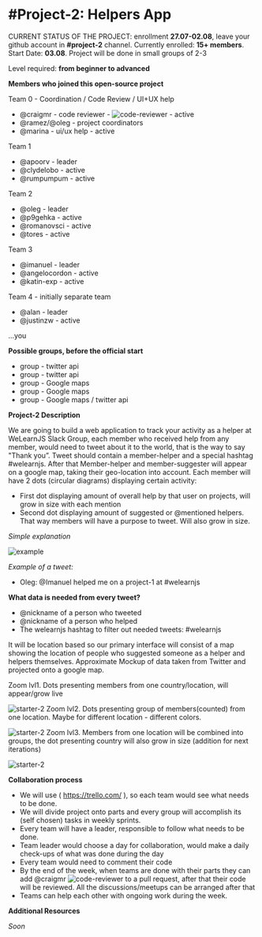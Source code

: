 # #Project-2: Helpers App

CURRENT STATUS OF THE PROJECT: enrollment **27.07-02.08**, leave your github account in **#project-2** channel. Currently enrolled: **15+ members**. Start Date: **03.08**. Project will be done in small groups of 2-3

Level required: **from beginner to advanced**

**Members who joined this open-source project**

Team 0 - Coordination / Code Review / UI+UX help
* @craigmr - code reviewer - ![code-reviewer](http://i.imgur.com/mXs64t0.png) - active
* @ramez/@oleg - project coordinators
* @marina - ui/ux help - active

Team 1
* @apoorv - leader
* @clydelobo - active
* @rumpumpum - active

Team 2
* @oleg - leader
* @p9gehka - active
* @romanovsci - active
* @tores - active

Team 3
* @imanuel - leader
* @angelocordon - active
* @katin-exp - active

Team 4 - initially separate team
* @alan  - leader
* @justinzw - active

...you

**Possible groups, before the official start**
*  group - twitter api
*  group - twitter api
*  group - Google maps
*  group - Google maps
*  group - Google maps / twitter api

**Project-2 Description**

We are going to build a web application to track your activity as a helper at WeLearnJS Slack Group, each member who received help from any member, would need to tweet about it to the world, that is the way to say "Thank you”. Tweet should contain a member-helper and a special hashtag #welearnjs. After that Member-helper and member-suggester will appear on a google map, taking their geo-location into account. Each member will have 2 dots (circular diagrams) displaying certain activity:

 - First dot displaying amount of overall help by that user on projects, will grow in size with each mention
 - Second dot displaying amount of suggested or @mentioned helpers. That way members will have a purpose to tweet. Will also grow in size.

*Simple explanation*

![example](http://i.imgur.com/Xn6lmXP.png)

*Example of a tweet:*
 - Oleg:  @Imanuel helped me on a project-1 at #welearnjs

**What data is needed from every tweet?**
* @nickname of a person who tweeted
* @nickname of a person who helped
* The welearnjs hashtag to filter out needed tweets: #welearnjs

It will be location based so our primary interface will consist of a map showing the location of people who suggested someone as a helper and helpers themselves. Approximate Mockup of data taken from Twitter and projected onto a google map.

Zoom lvl1. Dots presenting members from one country/location, will appear/grow live

![starter-2](http://i.imgur.com/sDmc5hg.png)
Zoom lvl2. Dots presenting group of members(counted) from one location. Maybe for different location - different colors.

![starter-2](http://i.imgur.com/03W86J3.png)
Zoom lvl3. Members from one location will be combined into groups, the dot presenting country will also grow in size (addition for next iterations)

![starter-2](http://i.imgur.com/wyKgo8A.png)


**Collaboration process**

* We will use ( https://trello.com/ ), so each team would see what needs to be done.
* We will divide project onto parts and every group will accomplish its (self chosen) tasks in weekly sprints.
* Every team will have a leader, responsible to follow what needs to be done.
* Team leader would choose a day for collaboration, would make a daily check-ups of what was done during the day
* Every team would need to comment their code
* By the end of the week, when teams are done with their parts they can add @craigmr ![code-reviewer](http://i.imgur.com/mXs64t0.png) to a pull request, after that their code will be reviewed. All the discussions/meetups can be arranged after that
* Teams can help each other with ongoing work during the week.

**Additional Resources**

*Soon*

